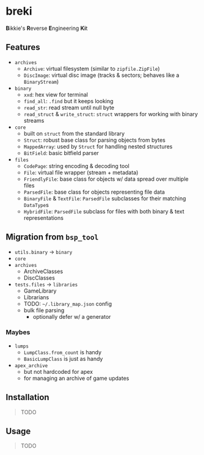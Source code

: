 # breki

**B**ikkie's **R**everse **E**ngineering **Ki**t


## Features
 * `archives`
   - `Archive`: virtual filesystem (similar to `zipfile.ZipFile`)
   - `DiscImage`: virtual disc image (tracks & sectors; behaves like a `BinaryStream`)
 * `binary`
   - `xxd`: hex view for terminal
   - `find_all`: `.find` but it keeps looking
   - `read_str`: read stream until null byte
   - `read_struct` & `write_struct`: `struct` wrappers for working with binary streams
 * `core`
   - built on `struct` from the standard library
   - `Struct`: robust base class for parsing objects from bytes
   - `MappedArray`: used by `Struct` for handling nested structures
   - `BitField`: basic bitfield parser
 * `files`
   - `CodePage`: string encoding & decoding tool
   - `File`: virtual file wrapper (stream + metadata)
   - `FriendlyFile`: base class for objects w/ data spread over multiple files
   - `ParsedFile`: base class for objects representing file data
   - `BinaryFile` & `TextFile`: `ParsedFile` subclasses for their matching `DataType`s
   - `HybridFile`: `ParsedFile` subclass for files with both binary & text representations


## Migration from `bsp_tool`
 * `utils.binary` -> `binary`
 * `core`
 * `archives`
   - ArchiveClasses
   - DiscClasses
 * `tests.files` -> `libraries`
   - GameLibrary
   - Librarians
   - TODO: `~/.library_map.json` config
   - bulk file parsing
     * optionally defer w/ a generator

### Maybes
 * `lumps`
   - `LumpClass.from_count` is handy
   - `BasicLumpClass` is just as handy
 * `apex_archive`
   - but not hardcoded for apex
   - for managing an archive of game updates


## Installation

> TODO


## Usage

> TODO
